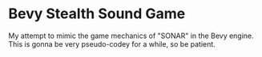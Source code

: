# Bevy Stealth Sound Game

My attempt to mimic the game mechanics of "SONAR" in the Bevy engine. This is gonna be very pseudo-codey for a while, so be patient.
